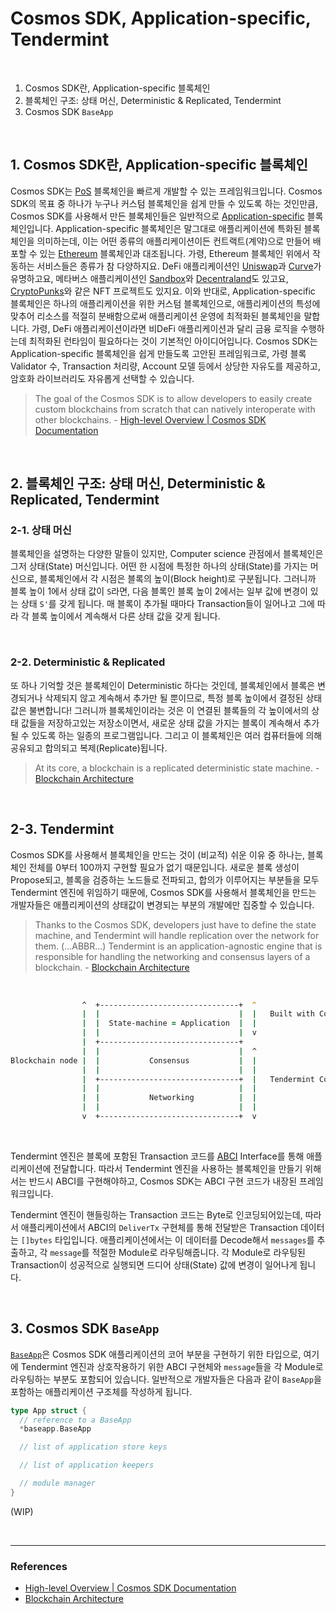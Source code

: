 # Cosmos SDK, Application-specific, Tendermint

<br>

1. Cosmos SDK란, Application-specific 블록체인
2. 블록체인 구조: 상태 머신, Deterministic & Replicated, Tendermint
3. Cosmos SDK `BaseApp`

<br>

## 1. Cosmos SDK란, Application-specific 블록체인

Cosmos SDK는 [PoS](https://en.wikipedia.org/wiki/Proof_of_stake) 블록체인을 빠르게 개발할 수 있는 프레임워크입니다. Cosmos SDK의 목표 중 하나가 누구나 커스텀 블록체인을 쉽게 만들 수 있도록 하는 것인만큼, Cosmos SDK를 사용해서 만든 블록체인들은 일반적으로 [Application-specific](https://docs.cosmos.network/main/intro/why-app-specific) 블록체인입니다. Application-specific 블록체인은 말그대로 애플리케이션에 특화된 블록체인을 의미하는데, 이는 어떤 종류의 애플리케이션이든 컨트랙트(계약)으로 만들어 배포할 수 있는 [Ethereum](https://ethereum.org/en/) 블록체인과 대조됩니다. 가령, Ethereum 블록체인 위에서 작동하는 서비스들은 종류가 참 다양하지요. DeFi 애플리케이션인 [Uniswap](https://app.uniswap.org/#/swap?chain=mainnet)과 [Curve](https://curve.fi/)가 유명하고요, 메타버스 애플리케이션인 [Sandbox](https://www.sandbox.game/en/)와 [Decentraland](https://decentraland.org/)도 있고요, [CryptoPunks](https://www.larvalabs.com/cryptopunks)와 같은 NFT 프로젝트도 있지요. 이와 반대로, Application-specific 블록체인은 하나의 애플리케이션을 위한 커스텀 블록체인으로, 애플리케이션의 특성에 맞추어 리소스를 적절히 분배함으로써 애플리케이션 운영에 최적화된 블록체인을 말합니다. 가령, DeFi 애플리케이션이라면 비DeFi 애플리케이션과 달리 금융 로직을 수행하는데 최적화된 런타임이 필요하다는 것이 기본적인 아이디어입니다. Cosmos SDK는 Application-specific 블록체인을 쉽게 만들도록 고안된 프레임워크로, 가령 블록 Validator 수, Transaction 처리량, Account 모델 등에서 상당한 자유도를 제공하고, 암호화 라이브러리도 자유롭게 선택할 수 있습니다.

> The goal of the Cosmos SDK is to allow developers to easily create custom blockchains from scratch that can natively interoperate with other blockchains. - [High-level Overview | Cosmos SDK Documentation](https://docs.cosmos.network/main/intro/overview)

<br>

## 2. 블록체인 구조: 상태 머신, Deterministic & Replicated, Tendermint

### 2-1. 상태 머신

블록체인을 설명하는 다양한 말들이 있지만, Computer science 관점에서 블록체인은 그저 상태(State) 머신입니다. 어떤 한 시점에 특정한 하나의 상태(State)를 가지는 머신으로, 블록체인에서 각 시점은 블록의 높이(Block height)로 구분됩니다. 그러니까 블록 높이 1에서 상태 값이 `S`라면, 다음 블록인 블록 높이 2에서는 일부 값에 변경이 있는 상태 `S'`를 갖게 됩니다. 매 블록이 추가될 때마다 Transaction들이 일어나고 그에 따라 각 블록 높이에서 계속해서 다른 상태 값을 갖게 됩니다. 

<br>

### 2-2. Deterministic & Replicated

또 하나 기억할 것은 블록체인이 Deterministic 하다는 것인데, 블록체인에서 블록은 변경되거나 삭제되지 않고 계속해서 추가만 될 뿐이므로, 특정 블록 높이에서 결정된 상태 값은 불변합니다! 그러니까 블록체인이라는 것은 이 연결된 블록들의 각 높이에서의 상태 값들을 저장하고있는 저장소이면서, 새로운 상태 값을 가지는 블록이 계속해서 추가될 수 있도록 하는 일종의 프로그램입니다. 그리고 이 블록체인은 여러 컴퓨터들에 의해 공유되고 합의되고 복제(Replicate)됩니다.

> At its core, a blockchain is a replicated deterministic state machine. - [Blockchain Architecture](https://docs.cosmos.network/main/intro/sdk-app-architecture)

<br>

## 2-3. Tendermint

Cosmos SDK를 사용해서 블록체인을 만드는 것이 (비교적) 쉬운 이유 중 하나는, 블록체인 전체를 0부터 100까지 구현할 필요가 없기 때문입니다. 새로운 블록 생성이 Propose되고, 블록을 검증하는 노드들로 전파되고, 합의가 이루어지는 부분들을 모두 Tendermint 엔진에 위임하기 때문에, Cosmos SDK를 사용해서 블록체인을 만드는 개발자들은 애플리케이션의 상태값이 변경되는 부분의 개발에만 집중할 수 있습니다.

> Thanks to the Cosmos SDK, developers just have to define the state machine, and Tendermint will handle replication over the network for them. (...ABBR...) Tendermint is an application-agnostic engine that is responsible for handling the networking and consensus layers of a blockchain. - [Blockchain Architecture](https://docs.cosmos.network/main/intro/sdk-app-architecture)

<br>

```zsh
                ^  +-------------------------------+  ^
                |  |                               |  |   Built with Cosmos SDK
                |  |  State-machine = Application  |  |
                |  |                               |  v
                |  +-------------------------------+
                |  |                               |  ^
Blockchain node |  |           Consensus           |  |
                |  |                               |  |
                |  +-------------------------------+  |   Tendermint Core
                |  |                               |  |
                |  |           Networking          |  |
                |  |                               |  |
                v  +-------------------------------+  v
```

<br>

Tendermint 엔진은 블록에 포함된 Transaction 코드를 [ABCI](https://github.com/tendermint/tendermint/blob/v0.34.x/spec/abci/README.md) Interface를 통해 애플리케이션에 전달합니다. 따라서 Tendermint 엔진을 사용하는 블록체인을 만들기 위해서는 반드시 ABCI를 구현해야하고, Cosmos SDK는 ABCI 구현 코드가 내장된 프레임워크입니다.

Tendermint 엔진이 핸들링하는 Transaction 코드는 Byte로 인코딩되어있는데, 따라서 애플리케이션에서 ABCI의 `DeliverTx` 구현체를 통해 전달받은 Transaction 데이터는 `[]bytes` 타입입니다. 애플리케이션에서는 이 데이터를 Decode해서 `messages`를 추출하고, 각 `message`를 적절한 Module로 라우팅해줍니다. 각 Module로 라우팅된 Transaction이 성공적으로 실행되면 드디어 상태(State) 값에 변경이 일어나게 됩니다.

<br>

## 3. Cosmos SDK `BaseApp`

[`BaseApp`](https://docs.cosmos.network/main/core/baseapp)은 Cosmos SDK 애플리케이션의 코어 부분을 구현하기 위한 타입으로, 여기에 Tendermint 엔진과 상호작용하기 위한 ABCI 구현체와 `message`들을 각 Module로 라우팅하는 부분도 포함되어 있습니다. 일반적으로 개발자들은 다음과 같이 `BaseApp`을 포함하는 애플리케이션 구조체를 작성하게 됩니다.

```go
type App struct {
  // reference to a BaseApp
  *baseapp.BaseApp

  // list of application store keys

  // list of application keepers

  // module manager
}
```

(WIP)

<br>

---

### References

- [High-level Overview | Cosmos SDK Documentation](https://docs.cosmos.network/main/intro/overview)
- [Blockchain Architecture](https://docs.cosmos.network/main/intro/sdk-app-architecture)
